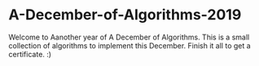 # A-December-of-Algorithms-2019
Welcome to Aanother year of A December of Algorithms. This is a small collection of algorithms to implement this December. Finish it all to get a certificate. :)
